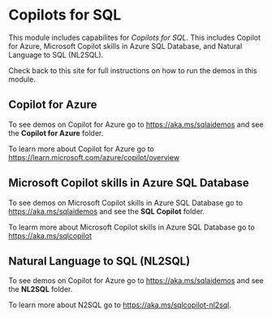 # Copilots for SQL

This module includes capabilites for *Copilots for SQL*. This includes Copilot for Azure, Microsoft Copilot skills in Azure SQL Database, and Natural Language to SQL (NL2SQL).

Check back to this site for full instructions on how to run the demos in this module.

## Copilot for Azure

To see demos on Copilot for Azure go to https://aka.ms/sqlaidemos and see the **Copilot for Azure** folder.

To learn more about Copilot for Azure go to https://learn.microsoft.com/azure/copilot/overview

## Microsoft Copilot skills in Azure SQL Database

To see demos on Microsoft Copilot skills in Azure SQL Database go to https://aka.ms/sqlaidemos and see the **SQL Copilot** folder.

To learm more about Microsoft Copilot skills in Azure SQL Database go to https://aka.ms/sqlcopilot

## Natural Language to SQL (NL2SQL)

To see demos on Copilot for Azure go to https://aka.ms/sqlaidemos and see the **NL2SQL** folder.

To learn more about N2SQL go to https://aka.ms/sqlcopilot-nl2sql.
